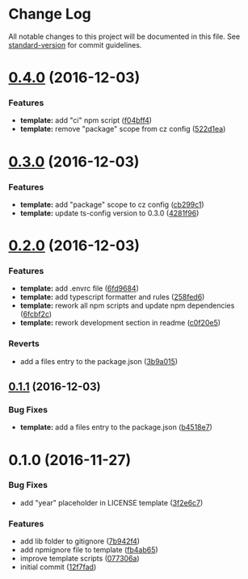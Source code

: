 # Change Log

All notable changes to this project will be documented in this file. See [standard-version](https://github.com/conventional-changelog/standard-version) for commit guidelines.

<a name="0.4.0"></a>
# [0.4.0](https://github.com/clebert/tipi-template-tslib/compare/v0.3.0...v0.4.0) (2016-12-03)


### Features

* **template:** add "ci" npm script ([f04bff4](https://github.com/clebert/tipi-template-tslib/commit/f04bff4))
* **template:** remove "package" scope from cz config ([522d1ea](https://github.com/clebert/tipi-template-tslib/commit/522d1ea))



<a name="0.3.0"></a>
# [0.3.0](https://github.com/clebert/tipi-template-tslib/compare/v0.2.0...v0.3.0) (2016-12-03)


### Features

* **template:** add "package" scope to cz config ([cb299c1](https://github.com/clebert/tipi-template-tslib/commit/cb299c1))
* **template:** update ts-config version to 0.3.0 ([4281f96](https://github.com/clebert/tipi-template-tslib/commit/4281f96))



<a name="0.2.0"></a>
# [0.2.0](https://github.com/clebert/tipi-template-tslib/compare/v0.1.1...v0.2.0) (2016-12-03)


### Features

* **template:** add .envrc file ([6fd9684](https://github.com/clebert/tipi-template-tslib/commit/6fd9684))
* **template:** add typescript formatter and rules ([258fed6](https://github.com/clebert/tipi-template-tslib/commit/258fed6))
* **template:** rework all npm scripts and update npm dependencies ([6fcbf2c](https://github.com/clebert/tipi-template-tslib/commit/6fcbf2c))
* **template:** rework development section in readme ([c0f20e5](https://github.com/clebert/tipi-template-tslib/commit/c0f20e5))

### Reverts

* add a files entry to the package.json ([3b9a015](https://github.com/clebert/tipi-template-tslib/commit/3b9a015))



<a name="0.1.1"></a>
## [0.1.1](https://github.com/clebert/tipi-template-tslib/compare/v0.1.0...v0.1.1) (2016-12-03)


### Bug Fixes

* **template:** add a files entry to the package.json ([b4518e7](https://github.com/clebert/tipi-template-tslib/commit/b4518e7))



<a name="0.1.0"></a>
# 0.1.0 (2016-11-27)


### Bug Fixes

* add "year" placeholder in LICENSE template ([3f2e6c7](https://github.com/clebert/tipi-template-tslib/commit/3f2e6c7))

### Features

* add lib folder to gitignore ([7b942f4](https://github.com/clebert/tipi-template-tslib/commit/7b942f4))
* add npmignore file to template ([fb4ab65](https://github.com/clebert/tipi-template-tslib/commit/fb4ab65))
* improve template scripts ([077306a](https://github.com/clebert/tipi-template-tslib/commit/077306a))
* initial commit ([12f7fad](https://github.com/clebert/tipi-template-tslib/commit/12f7fad))

